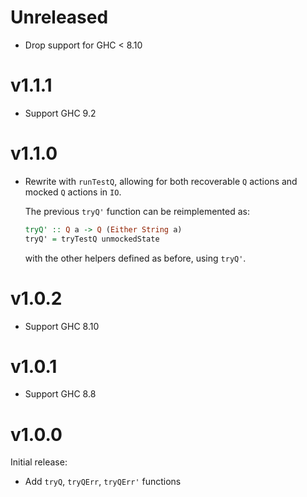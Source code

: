 # Unreleased

* Drop support for GHC < 8.10

# v1.1.1

* Support GHC 9.2

# v1.1.0

* Rewrite with `runTestQ`, allowing for both recoverable `Q` actions and mocked `Q` actions in `IO`.

    The previous `tryQ'` function can be reimplemented as:

    ```hs
    tryQ' :: Q a -> Q (Either String a)
    tryQ' = tryTestQ unmockedState
    ```

    with the other helpers defined as before, using `tryQ'`.

# v1.0.2

* Support GHC 8.10

# v1.0.1

* Support GHC 8.8

# v1.0.0

Initial release:

* Add `tryQ`, `tryQErr`, `tryQErr'` functions
